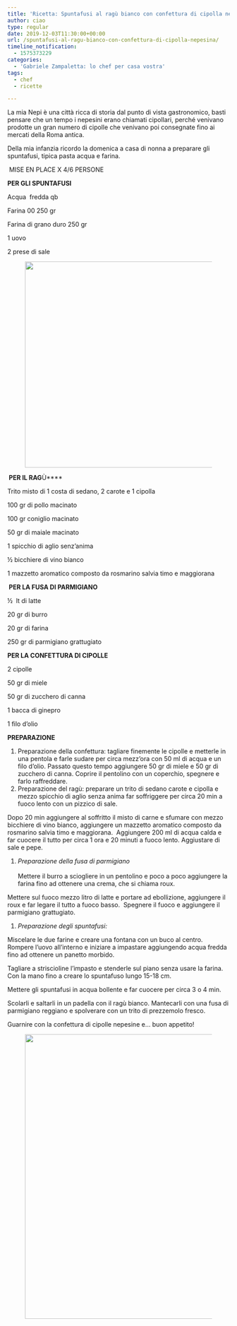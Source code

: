 ```yaml
---
title: 'Ricetta: Spuntafusi al ragù bianco con confettura di cipolla nepesina'
author: ciao
type: regular
date: 2019-12-03T11:30:00+00:00
url: /spuntafusi-al-ragu-bianco-con-confettura-di-cipolla-nepesina/
timeline_notification:
  - 1575373229
categories:
  - 'Gabriele Zampaletta: lo chef per casa vostra'
tags:
  - chef
  - ricette

---
```

La mia Nepi è una città ricca di storia dal punto di vista gastronomico, basti pensare che un tempo i nepesini erano chiamati cipollari, perché venivano prodotte un gran numero di cipolle che venivano poi consegnate fino ai mercati della Roma antica.

Della mia infanzia ricordo la domenica a casa di nonna a preparare gli spuntafusi, tipica pasta acqua e farina.&nbsp;

&nbsp;MISE EN PLACE X 4/6 PERSONE

**PER GLI SPUNTAFUSI**

Acqua&nbsp; fredda qb

Farina 00 250 gr

Farina di grano duro 250 gr

1 uovo

2 prese di sale

<div class="wp-block-image">
  <figure class="aligncenter size-large is-resized"><img loading="lazy" decoding="async" src="images/wp-content/uploads/2019/11/img-20191115-wa0006-e1575224297262.jpg?w=1000" alt="" class="wp-image-694" width="534" height="467" /></figure>
</div>

**&nbsp;PER IL RAG**Ù****

Trito misto di 1 costa di sedano, 2 carote e 1 cipolla&nbsp;

100 gr di pollo macinato

100 gr coniglio macinato

50 gr di maiale macinato

1 spicchio di aglio senz’anima

½ bicchiere di vino bianco

1 mazzetto aromatico composto da rosmarino salvia timo e maggiorana

**&nbsp;PER LA FUSA DI PARMIGIANO**

½&nbsp; lt di latte

20 gr di burro&nbsp;

20 gr di farina

250 gr di parmigiano grattugiato

**PER LA CONFETTURA DI CIPOLLE**

2 cipolle

50 gr di miele

50 gr di zucchero di canna

1 bacca di ginepro

1 filo d’olio

**PREPARAZIONE**

<ol class="wp-block-list">
  <li>
    Preparazione della confettura: tagliare finemente le cipolle e metterle in una pentola e farle sudare per circa mezz’ora con 50 ml di acqua e un filo d’olio. Passato questo tempo aggiungere 50 gr di miele e 50 gr di zucchero di canna. Coprire il pentolino con un coperchio, spegnere e farlo raffreddare.
  </li>
  <li>
    Preparazione del ragù: preparare un trito di sedano carote e cipolla e mezzo spicchio di aglio senza anima far soffriggere per circa 20 min a fuoco lento con un pizzico di sale.&nbsp;
  </li>
</ol>

Dopo 20 min aggiungere al soffritto il misto di carne e sfumare con mezzo bicchiere di vino bianco, aggiungere un mazzetto aromatico composto da rosmarino salvia timo e maggiorana.&nbsp; Aggiungere 200 ml di acqua calda e far cuocere il tutto per circa 1 ora e 20 minuti a fuoco lento. Aggiustare di sale e pepe.

<ol class="wp-block-list">
  <li>
    <em>Preparazione della fusa di parmigiano</em><br /><br />Mettere il burro a sciogliere in un pentolino e poco a poco aggiungere la farina fino ad ottenere una crema, che si chiama roux.
  </li>
</ol>

Mettere sul fuoco mezzo litro di latte e portare ad ebollizione, aggiungere il roux e far legare il tutto a fuoco basso.&nbsp; Spegnere il fuoco e aggiungere il parmigiano grattugiato.

<ol class="wp-block-list">
  <li>
    <em>Preparazione degli spuntafusi:</em>
  </li>
</ol>

Miscelare le due farine e creare una fontana con un buco al centro. Rompere l’uovo all’interno e iniziare a impastare aggiungendo acqua fredda fino ad ottenere un panetto morbido.

Tagliare a striscioline l’impasto e stenderle sul piano senza usare la farina. Con la mano fino a creare lo spuntafuso lungo 15-18 cm.

Mettere gli spuntafusi in acqua bollente e far cuocere per circa 3 o 4 min.

Scolarli e saltarli in un padella con il ragù bianco. Mantecarli con una fusa di parmigiano reggiano e spolverare con un trito di prezzemolo fresco.&nbsp;

Guarnire con la confettura di cipolle nepesine e&#8230; buon appetito!

<div class="wp-block-image">
  <figure class="aligncenter size-large is-resized"><img loading="lazy" decoding="async" src="images/wp-content/uploads/2019/11/img-20191128-wa0009.jpg?w=768" alt="" class="wp-image-695" width="484" height="645" /></figure>
</div>